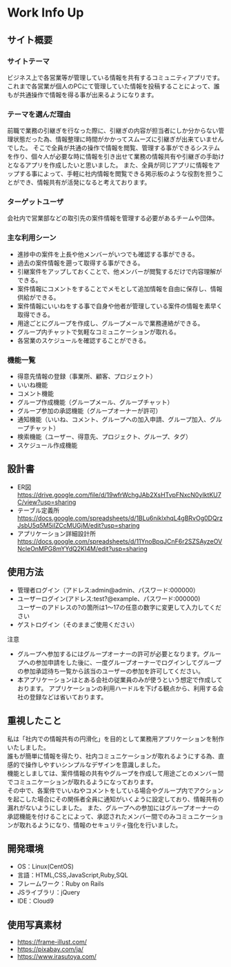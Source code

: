 # Work Info Up

## サイト概要

### サイトテーマ
ビジネス上で各営業等が管理している情報を共有するコミュニティアプリです。
これまで各営業が個人のPCにて管理していた情報を投稿することによって、誰もが共通操作で情報を得る事が出来るようになります。

### テーマを選んだ理由
前職で業務の引継ぎを行なった際に、引継ぎの内容が担当者にしか分からない管理状態だった為、情報整理に時間がかかってスムーズに引継ぎが出来ていませんでした。
そこで全員が共通の操作で情報を閲覧、管理する事ができるシステムを作り、個々人が必要な時に情報を引き出せて業務の情報共有や引継ぎの手助けとなるアプリを作成したいと思いました。
また、全員が同じアプリに情報をアップする事によって、手軽に社内情報を閲覧できる掲示板のような役割を担うことができ、情報共有が活発になると考えております。

### ターゲットユーザ
会社内で営業部などの取引先の案件情報を管理する必要があるチームや団体。

### 主な利用シーン
- 進捗中の案件を上長や他メンバーがいつでも確認する事ができる。
- 過去の案件情報を遡って取得する事ができる。
- 引継案件をアップしておくことで、他メンバーが閲覧するだけで内容理解ができる。
- 案件情報にコメントをすることでメモとして追加情報を自由に保存し、情報供給ができる。
- 案件情報にいいねをする事で自身や他者が管理している案件の情報を素早く取得できる。
- 用途ごとにグループを作成し、グループメールで業務連絡ができる。
- グループ内チャットで気軽なコミュニケーションが取れる。
- 各営業のスケジュールを確認することができる。

### 機能一覧
- 得意先情報の登録（事業所、顧客、プロジェクト）
- いいね機能
- コメント機能
- グループ作成機能（グループメール、グループチャット）
- グループ参加の承認機能（グループオーナーが許可）
- 通知機能（いいね、コメント、グループへの加入申請、グループ加入、グループチャット）
- 検索機能（ユーザー、得意先、プロジェクト、グループ、タグ）
- スケジュール作成機能

## 設計書
- ER図 https://drive.google.com/file/d/19wfrWchgJAb2XsHTvpFNxcN0yIktKU7C/view?usp=sharing
- テーブル定義所　https://docs.google.com/spreadsheets/d/1BLu6niklxhqL4gBRvOg0DQrzJsbU5q5M5iIZCcMUGjM/edit?usp=sharing
- アプリケーション詳細設計所　https://docs.google.com/spreadsheets/d/11YnoBpqJCnF6r2SZSAyzeOVNcleOnMPG8mYYdQ2KI4M/edit?usp=sharing

## 使用方法
- 管理者ログイン（アドレス:admin@admin、パスワード:000000）
- ユーザーログイン(アドレス:test?@example、パスワード:000000)<br>ユーザーのアドレスの?の箇所は1〜17の任意の数字に変更して入力してください
- ゲストログイン（そのままご使用ください）

注意
- グループへ参加するにはグループオーナーの許可が必要となります。グループへの参加申請をした後に、一度グループオーナーでログインしてグループの参加承認待ち一覧から該当のユーザーの参加を許可してください。
- 本アプリケーションはとある会社の従業員のみが使うという想定で作成しております。
アプリケーションの利用ハードルを下げる観点から、利用する会社の登録などは省いております。

## 重視したこと
私は「社内での情報共有の円滑化」を目的として業務用アプリケーションを制作いたしました。<br>
誰もが簡単に情報を得たり、社内コミュニケーションが取れるようにする為、直感的で操作しやすいシンプルなデザインを意識しました。<br>
機能としましては、案件情報の共有やグループを作成して用途ごとのメンバー間でコミュニケーションが取れるようになっております。<br>
その中で、各案件でいいねやコメントをしている場合やグループ内でアクションを起こした場合にその関係者全員に通知がいくように設定しており、情報共有の漏れがないようにしました。
また、グループへの参加にはグループオーナーの承認機能を付けることによって、承認されたメンバー間でのみコミュニケーションが取れるようになり、情報のセキュリティ強化を行いました。

## 開発環境
- OS：Linux(CentOS)
- 言語：HTML,CSS,JavaScript,Ruby,SQL
- フレームワーク：Ruby on Rails
- JSライブラリ：jQuery
- IDE：Cloud9

## 使用写真素材
- https://frame-illust.com/
- https://pixabay.com/ja/
- https://www.irasutoya.com/